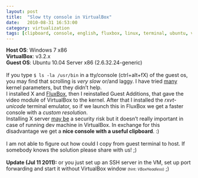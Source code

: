 ```yaml
---
layout: post
title:  "Slow tty console in VirtualBox"
date:   2010-08-31 16:53:00
category: virtualization
tags: [clipboard, console, english, fluxbox, linux, terminal, ubuntu, virtualbox, windows]
---
```


<b>Host OS</b>: Windows 7 x86<br />
<b>VirtualBox</b>: v3.2.x<br />
<b>Guest OS</b>: Ubuntu 10.04 Server x86 (2.6.32.24-generic)<br />
<br />
If you type `$ ls -la /usr/bin`  in a tty/console (ctrl+alt+fX) of the guest os, you may find that scrolling is <i>very slow</i> or/and laggy. I have tried <a href="http://gddd.wordpress.com/2009/10/08/ad/">many</a> kernel parameters, but they didn’t help.<br />
I installed X and <a href="http://fluxbox.org/">FluxBox</a>, then I reinstalled Guest Additions, that gave the video module of VirtualBox to the kernel. After that I installed the <i>rxvt-unicode</i> terminal emulator, so if we launch this in FluxBox we get a faster console with a <i>custom resolution</i>.<br />
Installing X server <u>may be</u> a security risk but it doesn’t really important in case of running dev machine in VirtualBox. In exchange for this disadvantage we get a <b>nice console with a useful clipboard</b>. :)<br />
<br />
I am not able to figure out how could I copy from guest terminal to host. If somebody knows the solution please share with us! ;)<br />
<br />
<b>Update (Jul 11 2011):</b>&nbsp;or you just set up an SSH server in the VM, set up port forwarding and start it without VirtualBox window <span class="Apple-style-span" style="font-size: x-small;">(hint: <i>VBoxHeadless</i>)</span> ;)
